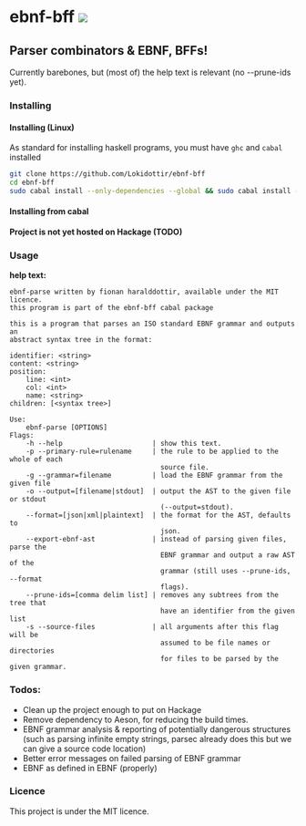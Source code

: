 # ebnf-bff ![](https://travis-ci.org/Lokidottir/ebnf-bff.svg?branch=master)

## Parser combinators & EBNF, BFFs!

Currently barebones, but (most of) the help text is relevant (no --prune-ids yet).

### Installing

#### Installing (Linux)
As standard for installing haskell programs, you must have `ghc` and `cabal` installed

```bash
git clone https://github.com/Lokidottir/ebnf-bff
cd ebnf-bff
sudo cabal install --only-dependencies --global && sudo cabal install --global
```

#### Installing from cabal
**Project is not yet hosted on Hackage (TODO)**

### Usage

**help text:**
```
ebnf-parse written by fionan haralddottir, available under the MIT licence.
this program is part of the ebnf-bff cabal package

this is a program that parses an ISO standard EBNF grammar and outputs an
abstract syntax tree in the format:

identifier: <string>
content: <string>
position:
    line: <int>
    col: <int>
    name: <string>
children: [<syntax tree>]

Use:
    ebnf-parse [OPTIONS]
Flags:
    -h --help                      | show this text.
    -p --primary-rule=rulename     | the rule to be applied to the whole of each
                                     source file.
    -g --grammar=filename          | load the EBNF grammar from the given file
    -o --output=[filename|stdout]  | output the AST to the given file or stdout
                                     (--output=stdout).
    --format=[json|xml|plaintext]  | the format for the AST, defaults to
                                     json.
    --export-ebnf-ast              | instead of parsing given files, parse the
                                     EBNF grammar and output a raw AST of the
                                     grammar (still uses --prune-ids, --format
                                     flags).
    --prune-ids=[comma delim list] | removes any subtrees from the tree that
                                     have an identifier from the given list
    -s --source-files              | all arguments after this flag will be
                                     assumed to be file names or directories
                                     for files to be parsed by the given grammar.
```

### Todos:

* Clean up the project enough to put on Hackage
* Remove dependency to Aeson, for reducing the build times.
* EBNF grammar analysis & reporting of potentially dangerous structures
  (such as parsing infinite empty strings, parsec already does this
  but we can give a source code location)
* Better error messages on failed parsing of EBNF grammar
* EBNF as defined in EBNF (properly)

### Licence

This project is under the MIT licence.
